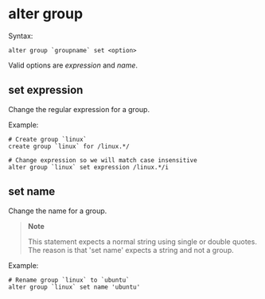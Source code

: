 alter group
===========

Syntax:

	alter group `groupname` set <option>
	
Valid options are *expression* and *name*.

set expression
--------------
Change the regular expression for a group.

Example:

	# Create group `linux`
	create group `linux` for /linux.*/

	# Change expression so we will match case insensitive
	alter group `linux` set expression /linux.*/i
	
set name
--------
Change the name for a group.

>**Note**
>
>This statement expects a normal string using single or double quotes. 
>The reason is that 'set name' expects a string and not a group.

Example:

	# Rename group `linux` to `ubuntu`
	alter group `linux` set name 'ubuntu'
	